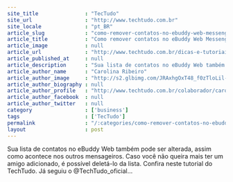```yaml
---
site_title               : "TecTudo"
site_url                 : "http://www.techtudo.com.br"
site_locale              : "pt_BR"
article_slug             : "como-remover-contatos-no-ebuddy-web-messenger"
article_title            : "Como remover contatos no eBuddy Web Messenger"
article_image            : null
article_url              : "http://www.techtudo.com.br/dicas-e-tutoriais/noticia/2013/05/como-remover-contatos-no-ebuddy-web-messenger.html"
article_published_at     : null
article_description      : "Sua lista de contatos no eBuddy Web também pode ser alterada, assim como acontece nos outros mensageiros. Caso você não queira mais ter um amigo adicionado, é possível deletá-lo da lista. Confira neste tutorial do TechTudo. Já seguiu o @TechTudo_oficial..."
article_author_name      : "Carolina Ribeiro"
article_author_image     : "http://s2.glbimg.com/JRAxhgOxT48_f0zTloLil-dpyUQ=/30x30/s2.glbimg.com/c_qA0h-jBR_pglzaHUDrXGu8eOw=/0x0:417x417/140x140/s.glbimg.com/po/tt2/f/original/2014/07/21/carolperfil.jpg"
article_author_biography : null
article_author_profile   : "http://www.techtudo.com.br/colaborador/carolina-ribeiro.html"
article_author_facebook  : null
article_author_twitter   : null
category                 : ['business']
tags                     : ['TecTudo']
permalink                : "/:categories/como-remover-contatos-no-ebuddy-web-messenger/"
layout                   : post
---
```


Sua lista de contatos no eBuddy Web também pode ser alterada, assim como acontece nos outros mensageiros. Caso você não queira mais ter um amigo adicionado, é possível deletá-lo da lista. Confira neste tutorial do TechTudo. Já seguiu o @TechTudo_oficial...
